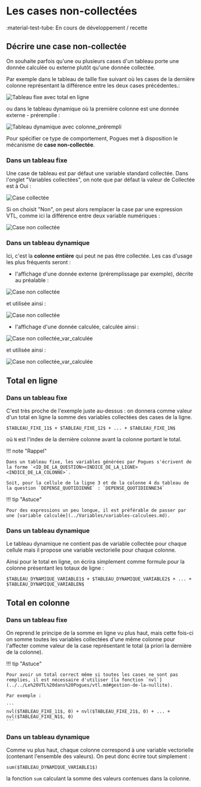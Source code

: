 # Les cases non-collectées

:material-test-tube: En cours de développement / recette

## Décrire une case non-collectée

On souhaite parfois qu'une ou plusieurs cases d'un tableau porte une donnée calculée ou externe plutôt qu'une donnée collectée. 

Par exemple dans le tableau de taille fixe suivant où les cases de la dernière colonne représentant la différence entre les deux cases précédentes.:

![Tableau fixe avec total en ligne](../../../img/pogues/tf_total_en_ligne_tableau.png)


ou dans le tableau dynamique où la première colonne est une donnée externe - préremplie : 

![Tableau dynamique avec colonne_prérempli](../../../img/pogues/td-prerempli-non-collecte.png)


Pour spécifier ce type de comportement, Pogues met à disposition le mécanisme de __case non-collectée__.

### Dans un tableau fixe

Une case de tableau est par défaut une variable standard collectée. Dans l'onglet "Variables collectées", on note que par défaut la valeur de Collectée est à Oui :

![Case collectée](../../../img/pogues/tableau_case_collectee.png)

Si on choisit "Non", on peut alors remplacer la case par une expression VTL, comme ici la différence entre deux variable numériques :

![Case non collectée](../../../img/pogues/tableau_case_non_collectee.png)

### Dans un tableau dynamique

Ici, c'est la __colonne entière__ qui peut ne pas être collectée. Les cas d'usage les plus fréquents seront :

- l'affichage d'une donnée externe (préremplissage par exemple), décrite au préalable :

![Case non collectée](../../../img/pogues/td-prerempli-non-collecte-spec-externe.png)

et utilisée ainsi :

![Case non collectée](../../../img/pogues/td-prerempli-non-collecte-spec.png)

- l'affichage d'une donnée calculée, calculée ainsi :

![Case non collectée_var_calculée](../../../img/pogues/td-prerempli-non-collecte-var-calculee.png)

et utilisée ainsi :

![Case non collectée_var_calculée](../../../img/pogues/td-prerempli-non-collecte-usage-calculee.png)



## Total en ligne

### Dans un tableau fixe

C'est très proche de l'exemple juste au-dessus : on donnera comme valeur d'un total en ligne la somme des variables collectées des cases de la ligne.

```
$TABLEAU_FIXE_11$ + $TABLEAU_FIXE_12$ + ... + $TABLEAU_FIXE_1N$
```

où `N` est l'index de la dernière colonne avant la colonne portant le total.

!!! note "Rappel"

    Dans un tableau fixe, les variables générées par Pogues s'écrivent de la forme `<ID_DE_LA_QUESTION><INDICE_DE_LA_LIGNE><INDICE_DE_LA_COLONNE>`.

    Soit, pour la cellule de la ligne 3 et de la colonne 4 du tableau de la question `DEPENSE_QUOTIDIENNE` : `DEPENSE_QUOTIDIENNE34`

!!! tip "Astuce"

    Pour des expressions un peu longue, il est préférable de passer par une [variable calculée](../Variables/variables-calculees.md).

### Dans un tableau dynamique

Le tableau dynamique ne contient pas de variable collectée pour chaque cellule mais il propose une variable vectorielle pour chaque colonne.

Ainsi pour le total en ligne, on écrira simplement comme formule pour la colonne présentant les totaux de ligne :

```
$TABLEAU_DYNAMIQUE_VARIABLE1$ + $TABLEAU_DYNAMIQUE_VARIABLE2$ + ... + $TABLEAU_DYNAMIQUE_VARIABLEN$
```

## Total en colonne

### Dans un tableau fixe

On reprend le principe de la somme en ligne vu plus haut, mais cette fois-ci on somme toutes les variables collectées d'une même colonne pour l'affecter comme valeur de la case représentant le total (a priori la dernière de la colonne).

!!! tip "Astuce"

    Pour avoir un total correct même si toutes les cases ne sont pas remplies, il est nécessaire d'utiliser [la fonction `nvl`](../../Le%20VTL%20dans%20Pogues/vtl.md#gestion-de-la-nullite).

    Par exemple :

    ```
    nvl($TABLEAU_FIXE_11$, 0) + nvl($TABLEAU_FIXE_21$, 0) + ... + nvl($TABLEAU_FIXE_N1$, 0)
    ```

### Dans un tableau dynamique

Comme vu plus haut, chaque colonne correspond à une variable vectorielle (contenant l'ensemble des valeurs). On peut donc écrire tout simplement :

```
sum($TABLEAU_DYNAMIQUE_VARIABLE1$)
```

la fonction `sum` calculant la somme des valeurs contenues dans la colonne.

